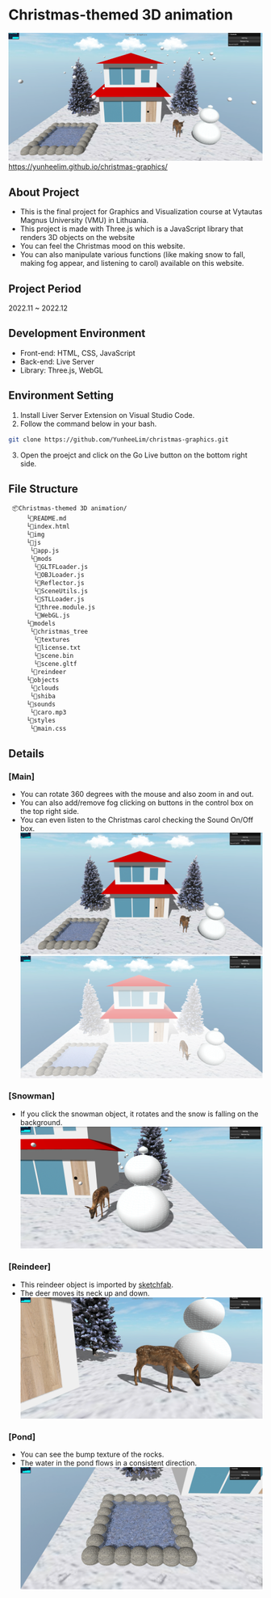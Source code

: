 # Christmas-themed 3D animation
![main](img/screenshots/image-1.png)
https://yunheelim.github.io/christmas-graphics/
## About Project
- This is the final project for Graphics and Visualization course at Vytautas Magnus University (VMU) in Lithuania.
- This project is made with Three.js which is a JavaScript library that renders 3D objects on the website
- You can feel the Christmas mood on this website.
- You can also manipulate various functions (like making snow to fall, making fog appear, and listening to carol) available on this website.

## Project Period
2022.11 ~ 2022.12

## Development Environment
- Front-end: HTML, CSS, JavaScript
- Back-end: Live Server
- Library: Three.js, WebGL

## Environment Setting
1. Install Liver Server Extension on Visual Studio Code.
2. Follow the command below in your bash.
```bash
git clone https://github.com/YunheeLim/christmas-graphics.git
```
3. Open the proejct and click on the Go Live button on the bottom right side.
## File Structure
```
 📦Christmas-themed 3D animation/
     └📜README.md
     └📜index.html
     └📂img
     └📂js
      └📜app.js
      └📂mods
       └📜GLTFLoader.js
       └📜OBJLoader.js
       └📜Reflector.js
       └📜SceneUtils.js
       └📜STLLoader.js
       └📜three.module.js
       └📜WebGL.js
     └📂models
      └📂christmas_tree
       └📂textures
       └📜license.txt
       └📜scene.bin
       └📜scene.gltf
      └📂reindeer
     └📂objects
      └📂clouds
      └📂shiba
     └📂sounds
      └📜caro.mp3
     └📂styles
      └📜main.css
```
    
## Details
### [Main]
- You can rotate 360 degrees with the mouse and also zoom in and out.
- You can also add/remove fog clicking on buttons in the control box on the top right side.
- You can even listen to the Christmas carol checking the Sound On/Off box.
![main2](img/screenshots/image4.png)
![main3](img/screenshots/image2.png)

### [Snowman]
- If you click the snowman object, it rotates and the snow is falling on the background.
![snowman](img/screenshots/image3.png)

### [Reindeer]
- This reindeer object is imported by <a href="https://sketchfab.com/">sketchfab</a>.
- The deer moves its neck up and down.
![reindeer](img/screenshots/image5.png)

### [Pond]
- You can see the bump texture of the rocks.
- The water in the pond flows in a consistent direction.
![pond](img/screenshots/image6.png)
